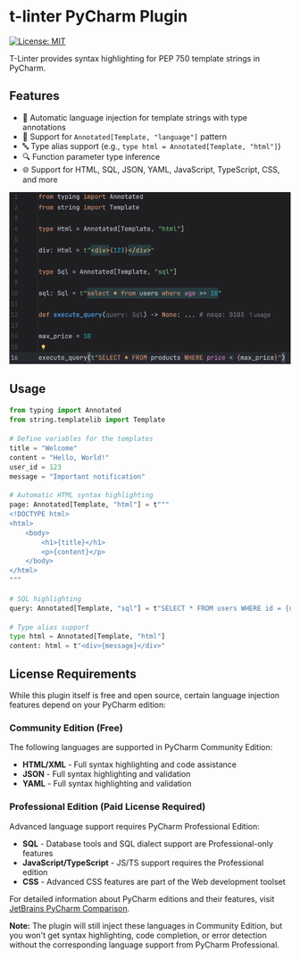 # t-linter PyCharm Plugin
[![License: MIT](https://img.shields.io/badge/License-MIT-yellow.svg)](https://opensource.org/licenses/MIT)

<!-- Plugin description -->
T-Linter provides syntax highlighting for PEP 750 template strings in PyCharm.

## Features

- 🎨 Automatic language injection for template strings with type annotations
- 📝 Support for `Annotated[Template, "language"]` pattern
- 🔤 Type alias support (e.g., `type html = Annotated[Template, "html"]`)
- 🔍 Function parameter type inference
- 🌐 Support for HTML, SQL, JSON, YAML, JavaScript, TypeScript, CSS, and more

![Syntax Highlighting Example](docs/images/img.png)

## Usage

```python
from typing import Annotated
from string.templatelib import Template

# Define variables for the templates
title = "Welcome"
content = "Hello, World!"
user_id = 123
message = "Important notification"

# Automatic HTML syntax highlighting
page: Annotated[Template, "html"] = t"""
<!DOCTYPE html>
<html>
    <body>
        <h1>{title}</h1>
        <p>{content}</p>
    </body>
</html>
"""

# SQL highlighting
query: Annotated[Template, "sql"] = t"SELECT * FROM users WHERE id = {user_id}"

# Type alias support
type html = Annotated[Template, "html"]
content: html = t"<div>{message}</div>"
```

## License Requirements

While this plugin itself is free and open source, certain language injection features depend on your PyCharm edition:

### Community Edition (Free)
The following languages are supported in PyCharm Community Edition:
- **HTML/XML** - Full syntax highlighting and code assistance
- **JSON** - Full syntax highlighting and validation
- **YAML** - Full syntax highlighting and validation

### Professional Edition (Paid License Required)
Advanced language support requires PyCharm Professional Edition:
- **SQL** - Database tools and SQL dialect support are Professional-only features
- **JavaScript/TypeScript** - JS/TS support requires the Professional edition
- **CSS** - Advanced CSS features are part of the Web development toolset

For detailed information about PyCharm editions and their features, visit [JetBrains PyCharm Comparison](https://www.jetbrains.com/pycharm/features/editions_comparison_matrix.html).

**Note:** The plugin will still inject these languages in Community Edition, but you won't get syntax highlighting, code completion, or error detection without the corresponding language support from PyCharm Professional.
<!-- Plugin description end -->
